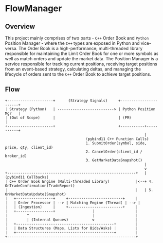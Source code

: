 # FlowManager

## Overview

This project mainly comprises of two parts - `C++` Order Book and `Python` Position Manager - where the `C++` types are exposed in Python and vice-versa.
The Order Book is a high-performance, multi-threaded library responsible for maintaining the Limit Order Book for one or more symbols as well as 
match orders and update the market data.
The Position Manager is a service responsible for tracking current positions, receiving target positions from an event-based strategy, calculating deltas, and managing the lifecycle of orders sent to the `C++` Order Book to achieve target positions.

## Flow

```
+---------------------+      (Strategy Signals)     +-----------------------+
| Strategy (Python)   | --------------------------> | Python Position Mgr   |
| (Out of Scope)      |                             | (PM)                  |
+---------------------+                             +-----------+-----------+
                                                                |
                                     (pybind11 C++ Function Calls)
                                     1. SubmitOrder(symbol, side, price, qty, client_id)
                                     2. CancelOrder(client_id / broker_id)
                                     3. GetMarketDataSnapshot()
                                                                |
                                                                v
+-----------------------------------------------------------+   | (pybind11 Callbacks)
| C++ Order Book Engine (Multi-threaded Library)            |<--+ 4. OnTradeConfirmation(TradeReport)
|                                                           |   | 5. OnMarketDataUpdate(Snapshot)
|   +-----------------+     +-------------------------+     |
|   | Order Processor | --> | Matching Engine (Thread) | --> |
|   | (Ingestion)     |     +-------------------------+     |
|   +-----------------+                 |                   |
|         ^                             |                   |
|         | (Internal Queues)           v                   |
|   +---------------------------------------------+         |
|   | Data Structures (Maps, Lists for Bids/Asks) |         |
|   +---------------------------------------------+         |
+-----------------------------------------------------------+
```

